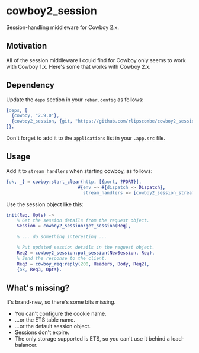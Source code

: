 # cowboy2_session

Session-handling middleware for Cowboy 2.x.

## Motivation

All of the session middleware I could find for Cowboy only seems to work with Cowboy 1.x. Here's some that works with Cowboy 2.x.

## Dependency

Update the `deps` section in your `rebar.config` as follows:

```erlang
{deps, [
  {cowboy, "2.9.0"},
  {cowboy2_session, {git, "https://github.com/rlipscombe/cowboy2_session.git"}}
]}.
```

Don't forget to add it to the `applications` list in your `.app.src` file.

## Usage

Add it to `stream_handlers` when starting cowboy, as follows:

```erlang
{ok, _} = cowboy:start_clear(http, [{port, ?PORT}],
                           #{env => #{dispatch => Dispatch},
                             stream_handlers => [cowboy2_session_stream_h, cowboy_stream_h]}),
```

Use the session object like this:

```erlang
init(Req, Opts) ->
    % Get the session details from the request object.
    Session = cowboy2_session:get_session(Req),

    % ... do something interesting ...

    % Put updated session details in the request object.
    Req2 = cowboy2_session:put_session(NewSession, Req),
    % Send the response to the client.
    Req3 = cowboy_req:reply(200, Headers, Body, Req2),
    {ok, Req3, Opts}.
```

## What's missing?

It's brand-new, so there's some bits missing.

- You can't configure the cookie name.
- ...or the ETS table name.
- ...or the default session object.
- Sessions don't expire.
- The only storage supported is ETS, so you can't use it behind a load-balancer.

